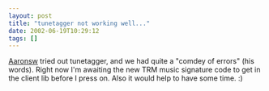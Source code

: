 ```yaml
---
layout: post
title: "tunetagger not working well..."
date: 2002-06-19T10:29:12
tags: []
---
```


[Aaronsw][1] tried out tunetagger, and we had quite a "comdey of errors" (his words). Right now I'm awaiting the new TRM music signature code to get in the client lib before I press on. Also it would help to have some time. :) 

   [1]: http://www.aaronsw.com/weblog/



